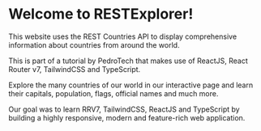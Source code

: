 # Welcome to RESTExplorer!

This website uses the REST Countries API to display comprehensive information about countries from around the world.

This is part of a tutorial by PedroTech that makes use of ReactJS, React Router v7, TailwindCSS and TypeScript.

Explore the many countries of our world in our interactive page and learn their capitals, population, flags, official names and much more.

Our goal was to learn RRV7, TailwindCSS, ReactJS and TypeScript by building a highly responsive, modern and feature-rich web application.
